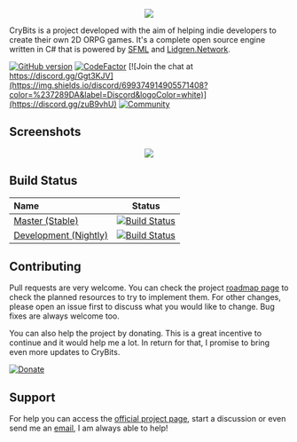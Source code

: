 <p align="center">
  <img src="https://camo.githubusercontent.com/28b7bc2cc8b19a661d442f25e2cc538071c2057b/687474703a2f2f696d673931302e696d616765736861636b2e75732f696d673931302f383237332f6b526d3561732e706e67">
</p>

CryBits is a project developed with the aim of helping indie developers to create their own 2D ORPG games. It's a complete open source engine written in C# that is powered by [SFML](https://github.com/SFML/SFML) and [Lidgren.Network](https://github.com/lidgren/lidgren-network-gen3).

[![GitHub version](https://d25lcipzij17d.cloudfront.net/badge.svg?id=gh&type=6&v=0.8.0&x2=0)](https://github.com/ricardodalarme/CryBits/releases/tag/0.8.0) [![CodeFactor](https://www.codefactor.io/repository/github/ricardodalarme/crybits/badge)](https://www.codefactor.io/repository/github/ricardodalarme/crybits) [![Join the chat at https://discord.gg/Ggt3KJV](https://img.shields.io/discord/699374914905571408?color=%237289DA&label=Discord&logoColor=white)](https://discord.gg/zuB9vhU) [![Community](https://camo.githubusercontent.com/5801d7158bceb0aad21b8a8065e3159cf598c2ec/68747470733a2f2f696d672e736869656c64732e696f2f62616467652f436f6d6d756e6974792d417363656e73696f6e25323047616d652532304465762d6f72616e6765)](https://www.ascensiongamedev.com/topic/2588-c-crybits-v071/)  

## Screenshots
<p align="center">
  <img src="https://i.ibb.co/34rgmYm/Post.jpg">
</p>

## Build Status

| Name  | Status |
|:---|--------|
| [Master (Stable)](https://github.com/ricardodalarme/CryBits) | [![Build Status](https://github.com/ricardodalarme/CryBits/workflows/Master/badge.svg)](https://github.com/ricardodalarme/CryBits/actions) |
| [Development (Nightly)](https://github.com/ricardodalarme/CryBits/tree/Development) | [![Build Status](https://github.com/ricardodalarme/CryBits/workflows/Development/badge.svg)](https://github.com/ricardodalarme/CryBits/actions) |

## Contributing
Pull requests are very welcome. You can check the project [roadmap page](https://github.com/ricardodalarme/CryBits/projects/) to check the planned resources to try to implement them. For other changes, please open an issue first to discuss what you would like to change. Bug fixes are always welcome too.

You can also help the project by donating. This is a great incentive to continue and it would help me a lot. In return for that, I promise to bring even more updates to CryBits.

[![Donate](https://www.paypalobjects.com/en_US/i/btn/btn_donate_LG.gif)](https://www.paypal.com/cgi-bin/webscr?cmd=_s-xclick&hosted_button_id=8X5BJ9BRRALQE&source=url)

## Support
For help you can access the [official project page](https://www.ascensiongamedev.com/topic/2588-c-crybits-v060/), start a discussion or even send me an [email](ricardoweasley@hotmail.com), I am always able to help!
